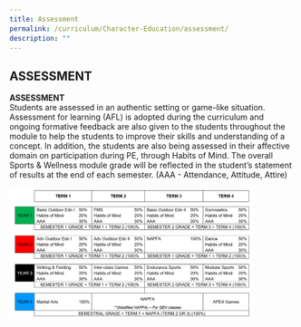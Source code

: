 ```yaml
---
title: Assessment
permalink: /curriculum/Character-Education/assessment/
description: ""
---
```



## ASSESSMENT

**ASSESSMENT**<br>
Students are assessed in an authentic setting or game-like situation. Assessment for learning (AFL) is adopted during the curriculum and ongoing formative feedback are also given to the students throughout the module to help the students to improve their skills and understanding of a concept. In addition, the students are also being assessed in their affective domain on participation during PE, through Habits of Mind. The overall Sports & Wellness module grade will be reflected in the student’s statement of results at the end of each semester. (AAA - Attendance, Attitude, Attire)

<img src="/images/assessment.png" style="width:85%">